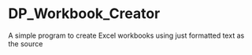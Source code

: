 # DP_Workbook_Creator
A simple program to create Excel workbooks using just formatted text as the source
